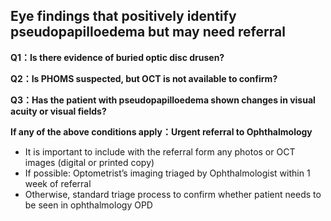 ## Eye findings that positively identify pseudopapilloedema but may need referral

**Q1：Is there evidence of buried optic disc drusen?**

**Q2：Is PHOMS suspected, but OCT is not available to confirm?**

**Q3：Has the patient with pseudopapilloedema shown changes in visual acuity or visual fields?**

**If any of the above conditions apply：Urgent referral to Ophthalmology**

- It is important to include with the referral form any photos or OCT images (digital or printed copy)
- If possible: Optometrist’s imaging triaged by Ophthalmologist within 1 week of referral
- Otherwise, standard triage process to confirm whether patient needs to be seen in ophthalmology OPD
